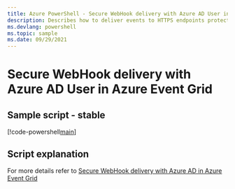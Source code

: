 ```yaml
---
title: Azure PowerShell - Secure WebHook delivery with Azure AD User in Azure Event Grid
description: Describes how to deliver events to HTTPS endpoints protected by Azure AD User using Azure Event Grid
ms.devlang: powershell
ms.topic: sample
ms.date: 09/29/2021
---
```


# Secure WebHook delivery with Azure AD User in Azure Event Grid

## Sample script - stable

[!code-powershell[main](../../../powershell_scripts/event-grid/secure-webhook-delivery/secure-webhook-azure-ad-user.ps1 "Register Azure AD User")]

## Script explanation

For more details refer to [Secure WebHook delivery with Azure AD in Azure Event Grid](../secure-webhook-delivery.md)
